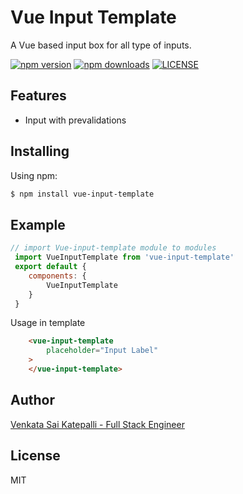 # Vue Input Template

A Vue based input box for all type of inputs.

[![npm version](https://img.shields.io/npm/v/create-pagin.svg?style=flat-square)](https://www.npmjs.org/package/vue-input-template)
[![npm downloads](https://img.shields.io/npm/dm/vue-input-template.svg?style=flat-square)](http://npm-stat.com/charts.html?package=vue-input-template)
[![LICENSE](https://img.shields.io/github/license/codejunkers1/vue-input-template.svg?style=flat-square)](https://github.com/codejunkers1/vue-input-template)

## Features

- Input with prevalidations

## Installing

Using npm:

```bash
$ npm install vue-input-template
```

## Example

```js
// import Vue-input-template module to modules
 import VueInputTemplate from 'vue-input-template'
 export default {
    components: {
        VueInputTemplate
    }
 }
```

Usage in template
```html
    <vue-input-template
        placeholder="Input Label"
    >
    </vue-input-template>
```

## Author

[Venkata Sai Katepalli - Full Stack Engineer](http://venkatasaikatepalli.github.io)

## License

MIT
